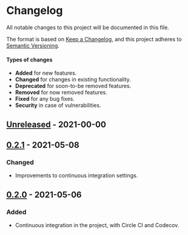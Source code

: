 # Changelog

All notable changes to this project will be documented in this file.

The format is based on [Keep a Changelog](https://keepachangelog.com),
and this project adheres to [Semantic Versioning](https://semver.org/spec/v2.0.0.html).

#### Types of changes

- **Added** for new features.
- **Changed** for changes in existing functionality.
- **Deprecated** for soon-to-be removed features.
- **Removed** for now removed features.
- **Fixed** for any bug fixes.
- **Security** in case of vulnerabilities.

## [Unreleased](https://github.com/renatosoares/perfect-photography/commits/Unreleased) - 2021-00-00

## [0.2.1](https://github.com/renatosoares/perfect-photography/commits/0.2.1) - 2021-05-08

### Changed

- Improvements to continuous integration settings.

## [0.2.0](https://github.com/renatosoares/perfect-photography/commits/0.2.0) - 2021-05-06

### Added

- Continuous integration in the project, with Circle CI and Codecov.
